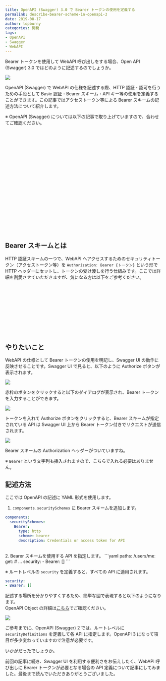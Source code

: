 ```yaml
---
title: OpenAPI (Swagger) 3.0 で Bearer トークンの使用を定義する
permalink: describe-bearer-scheme-in-openapi-3
date: 2019-08-17
author: lopburny
categories: 開発
tags:
- OpenAPI
- Swagger
- WebAPI
---
```


Bearer トークンを使用して WebAPI 呼び出しをする場合、Open API (Swagger) 3.0 ではどのように記述するのでしょうか。

![](/articles/assets/lopburny/img/lopburny_blog_7_thumbnail.jpg)

OpenAPI (Swagger) で WebAPI の仕様を記述する際、HTTP 認証・認可を行うための手段として Basic 認証・Bearer スキーム・API キー等の使用を定義することができます。この記事ではアクセストークン等による Bearer スキームの記述方法について紹介します。

※ OpenAPI (Swagger) については以下の記事で取り上げていますので、合わせてご確認ください。
<br>

<div class="iframely-embed"><div class="iframely-responsive" style="padding-bottom: 41.1101%; padding-top: 120px;"><a href="https://riotz.works/articles/lopburny/2019/07/21/efficient-way-to-manage-api-definition/index.html" data-iframely-url="//cdn.iframe.ly/EKy6Ncm"></a></div></div><script async src="//cdn.iframe.ly/embed.js" charset="utf-8"></script>

## Bearer スキームとは
HTTP 認証スキームの一つで、WebAPI へアクセスするためのセキュリティトークン（アクセストークン等）を `Authorization: Bearer {トークン}` という形で HTTP ヘッダーにセットし、トークンの受け渡しを行う仕組みです。ここでは詳細を割愛させていただきますが、気になる方は以下をご参考ください。

<br>

<div class="iframely-embed"><div class="iframely-responsive" style="height: 140px; padding-bottom: 0;"><a href="https://qiita.com/uasi/items/cfb60588daa18c2ec6f5" data-iframely-url="//cdn.iframe.ly/iXzaVCj"></a></div></div><script async src="//cdn.iframe.ly/embed.js" charset="utf-8"></script>

## やりたいこと
WebAPI の仕様として Bearer トークンの使用を明記し、Swagger UI の動作に反映させることです。Swagger UI で見ると、以下のように Authorize ボタンが表示されます。

![](/articles/assets/lopburny/img/lopburny_blog_7_pic_1.jpg)

赤枠のボタンをクリックすると以下のダイアログが表示され、Bearer トークンを入力することができます。

![](/articles/assets/lopburny/img/lopburny_blog_7_pic_2.jpg)

トークンを入れて Authorize ボタンをクリックすると、Bearer スキームが指定されている API は Swagger UI 上から  Bearer トークン付きでリクエストが送信されます。

![](/articles/assets/lopburny/img/lopburny_blog_7_pic_3.jpg)

Bearer スキームの Authorization ヘッダーがついていますね。

※ `Bearer` という文字列も挿入されますので、こちらで入れる必要はありません。

## 記述方法

ここでは OpenAPI の記述に YAML 形式を使用します。
<br>

1. `components.securitySchemes` に Bearer スキームを追加します。
```yaml
components:  
  securitySchemes:
    Bearer:
      type: http
      scheme: bearer
      description: Credentials or access token for API
```

<br>
2. Bearer スキームを使用する API を指定します。
```yaml
paths:
  /users/me:
    get:
      # ...
      security:
      - Bearer: []
```

※ ルートレベルの `security` を定義すると、すべての API に適用されます。
```yaml
security:
- Bearer: []
```

記述する場所を分かりやすくするため、簡単な図で表現すると以下のようになります。  
OpenAPI Object の詳細は[こちら](https://github.com/OAI/OpenAPI-Specification/blob/OpenAPI.next/versions/3.0.0.md#openapi-object)でご確認ください。

![](/articles/assets/lopburny/img/lopburny_blog_7_pic_4.png)

ご参考までに、OpenAPI (Swagger) 2 では、ルートレベルに `securityDefinitions` を定義して各 API に指定します。OpenAPI 3 になって項目が多少変わっていますので注意が必要です。

いかがだったでしょうか。

前回の記事に続き、Swagger UI を利用する便利さをお伝えしたく、WebAPI 呼び出しに Bearer トークンが必要となる場合の API 定義について記事にしてみました。最後まで読んでいただきありがとうございました。
